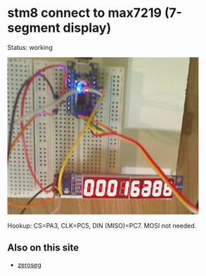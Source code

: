 # stm8 connect to max7219 (7-segment display)

Status: working

![](max7219.jpg)


Hookup: CS=PA3, CLK=PC5, DIN (MISO)=PC7. MOSI not needed.

## Also on this site

* [zeroseg](../../../zeroseg)
